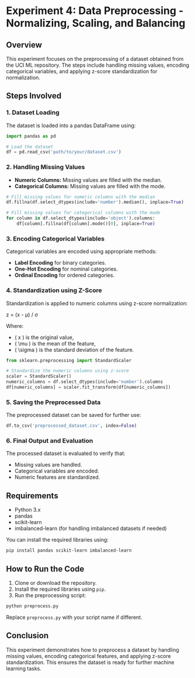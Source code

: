 # Experiment 4: Data Preprocessing - Normalizing, Scaling, and Balancing

## Overview

This experiment focuses on the preprocessing of a dataset obtained from the UCI ML repository. The steps include handling missing values, encoding categorical variables, and applying z-score standardization for normalization.

## Steps Involved

### 1. **Dataset Loading**

The dataset is loaded into a pandas DataFrame using:

```python
import pandas as pd

# Load the dataset
df = pd.read_csv('path/to/your/dataset.csv')
```

### 2. **Handling Missing Values**

- **Numeric Columns:** Missing values are filled with the median.
- **Categorical Columns:** Missing values are filled with the mode.

```python
# Fill missing values for numeric columns with the median
df.fillna(df.select_dtypes(include='number').median(), inplace=True)

# Fill missing values for categorical columns with the mode
for column in df.select_dtypes(include='object').columns:
    df[column].fillna(df[column].mode()[0], inplace=True)
```

### 3. **Encoding Categorical Variables**

Categorical variables are encoded using appropriate methods:
- **Label Encoding** for binary categories.
- **One-Hot Encoding** for nominal categories.
- **Ordinal Encoding** for ordered categories.

### 4. **Standardization using Z-Score**

Standardization is applied to numeric columns using z-score normalization:

z = (x - μ) / σ

Where:
- \( x \) is the original value,
- \( \mu \) is the mean of the feature,
- \( \sigma \) is the standard deviation of the feature.

```python
from sklearn.preprocessing import StandardScaler

# Standardize the numeric columns using z-score
scaler = StandardScaler()
numeric_columns = df.select_dtypes(include='number').columns
df[numeric_columns] = scaler.fit_transform(df[numeric_columns])
```

### 5. **Saving the Preprocessed Data**

The preprocessed dataset can be saved for further use:

```python
df.to_csv('preprocessed_dataset.csv', index=False)
```

### 6. **Final Output and Evaluation**

The processed dataset is evaluated to verify that:
- Missing values are handled.
- Categorical variables are encoded.
- Numeric features are standardized.

## Requirements

- Python 3.x
- pandas
- scikit-learn
- imbalanced-learn (for handling imbalanced datasets if needed)

You can install the required libraries using:

```bash
pip install pandas scikit-learn imbalanced-learn
```

## How to Run the Code

1. Clone or download the repository.
2. Install the required libraries using `pip`.
3. Run the preprocessing script:

```bash
python preprocess.py
```

Replace `preprocess.py` with your script name if different.

## Conclusion

This experiment demonstrates how to preprocess a dataset by handling missing values, encoding categorical features, and applying z-score standardization. This ensures the dataset is ready for further machine learning tasks.